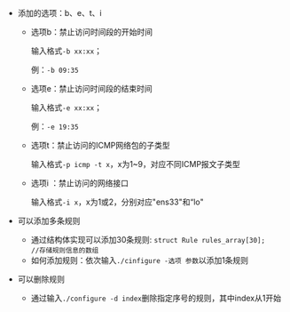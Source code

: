 - 添加的选项：b、e、t、i

  - 选项b：禁止访问时间段的开始时间

    输入格式`-b xx:xx`；

    例：`-b 09:35`

  - 选项e：禁止访问时间段的结束时间

    输入格式`-e xx:xx`；

    例：`-e 19:35`

  - 选项t：禁止访问的ICMP网络包的子类型

    输入格式`-p icmp -t x`，x为1~9，对应不同ICMP报文子类型

  - 选项i ：禁止访问的网络接口

    输入格式`-i x`，x为1或2，分别对应"ens33"和“lo"
  
- 可以添加多条规则

  - 通过结构体实现可以添加30条规则: `struct Rule rules_array[30];    //存储规则信息的数组`
  - 如何添加规则：依次输入`./cinfigure -选项 参数`以添加1条规则
  
- 可以删除规则

  - 通过输入`./configure -d index`删除指定序号的规则，其中index从1开始

